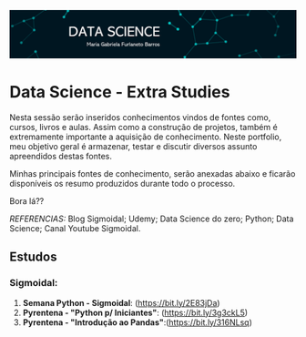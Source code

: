 
<p align="center">
  <img src="Imagem1.png" >
</p>

# Data Science - Extra Studies 

Nesta sessão serão inseridos conhecimentos vindos de fontes como, cursos, livros e aulas. Assim como a construção de projetos, também é extremamente importante a aquisição de conhecimento. Neste portfolio, meu objetivo geral é armazenar, testar e discutir diversos assunto apreendidos destas fontes. 

Minhas principais fontes de conhecimento, serão anexadas abaixo e ficarão disponíveis os resumo produzidos durante todo o processo. 

Bora lá??

*REFERENCIAS:* Blog Sigmoidal; Udemy; Data Science do zero; Python; Data Science; Canal Youtube Sigmoidal. 

## Estudos 
### Sigmoidal:

1. **Semana Python - Sigmoidal**: (https://bit.ly/2E83jDa) 
2. **Pyrentena - "Python p/ Iniciantes"**: (https://bit.ly/3g3ckL5)
3. **Pyrentena - "Introdução ao Pandas"**:(https://bit.ly/316NLsq)
